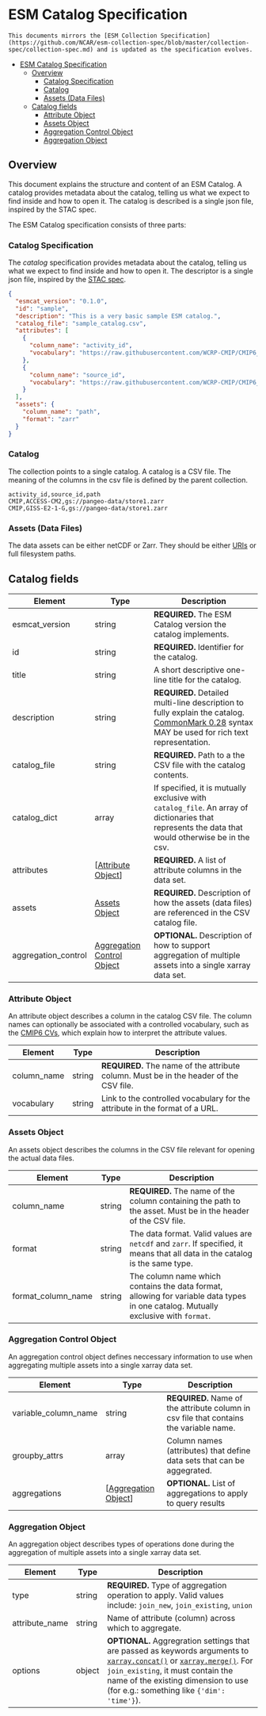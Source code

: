 # ESM Catalog Specification

```{note}
This documents mirrors the [ESM Collection Specification](https://github.com/NCAR/esm-collection-spec/blob/master/collection-spec/collection-spec.md) and is updated as the specification evolves.
```

- [ESM Catalog Specification](#esm-catalog-specification)
  - [Overview](#overview)
    - [Catalog Specification](#catalog-specification)
    - [Catalog](#catalog)
    - [Assets (Data Files)](#assets-data-files)
  - [Catalog fields](#catalog-fields)
    - [Attribute Object](#attribute-object)
    - [Assets Object](#assets-object)
    - [Aggregation Control Object](#aggregation-control-object)
    - [Aggregation Object](#aggregation-object)

## Overview

This document explains the structure and content of an ESM Catalog.
A catalog provides metadata about the catalog, telling us what we expect to find inside and how to open it.
The catalog is described is a single json file, inspired by the STAC spec.

The ESM Catalog specification consists of three parts:

### Catalog Specification

The _catalog_ specification provides metadata about the catalog, telling us what we expect to find inside and how to open it.
The descriptor is a single json file, inspired by the [STAC spec](https://github.com/radiantearth/stac-spec).

```json
{
  "esmcat_version": "0.1.0",
  "id": "sample",
  "description": "This is a very basic sample ESM catalog.",
  "catalog_file": "sample_catalog.csv",
  "attributes": [
    {
      "column_name": "activity_id",
      "vocabulary": "https://raw.githubusercontent.com/WCRP-CMIP/CMIP6_CVs/master/CMIP6_activity_id.json"
    },
    {
      "column_name": "source_id",
      "vocabulary": "https://raw.githubusercontent.com/WCRP-CMIP/CMIP6_CVs/master/CMIP6_source_id.json"
    }
  ],
  "assets": {
    "column_name": "path",
    "format": "zarr"
  }
}
```

### Catalog

The collection points to a single catalog.
A catalog is a CSV file.
The meaning of the columns in the csv file is defined by the parent collection.

```
activity_id,source_id,path
CMIP,ACCESS-CM2,gs://pangeo-data/store1.zarr
CMIP,GISS-E2-1-G,gs://pangeo-data/store1.zarr
```

### Assets (Data Files)

The data assets can be either netCDF or Zarr.
They should be either [URIs](https://en.wikipedia.org/wiki/Uniform_Resource_Identifier) or full filesystem paths.

## Catalog fields

| Element             | Type                                                      | Description                                                                                                                                                               |
| ------------------- | --------------------------------------------------------- | ------------------------------------------------------------------------------------------------------------------------------------------------------------------------- |
| esmcat_version      | string                                                    | **REQUIRED.** The ESM Catalog version the catalog implements.                                                                                                          |
| id                  | string                                                    | **REQUIRED.** Identifier for the catalog.                                                                                                                              |
| title               | string                                                    | A short descriptive one-line title for the catalog.                                                                                                                    |
| description         | string                                                    | **REQUIRED.** Detailed multi-line description to fully explain the catalog. [CommonMark 0.28](http://commonmark.org/) syntax MAY be used for rich text representation. |
| catalog_file        | string                                                    | **REQUIRED.** Path to a the CSV file with the catalog contents.                                                                                                           |
| catalog_dict        | array                                                     | If specified, it is mutually exclusive with `catalog_file`. An array of dictionaries that represents the data that would otherwise be in the csv.                         |
| attributes          | [[Attribute Object](#attribute-object)]                   | **REQUIRED.** A list of attribute columns in the data set.                                                                                                                |
| assets              | [Assets Object](#assets-object)                           | **REQUIRED.** Description of how the assets (data files) are referenced in the CSV catalog file.                                                                          |
| aggregation_control | [Aggregation Control Object](#aggregation-control-object) | **OPTIONAL.** Description of how to support aggregation of multiple assets into a single xarray data set.                                                                 |

### Attribute Object

An attribute object describes a column in the catalog CSV file.
The column names can optionally be associated with a controlled vocabulary, such as the [CMIP6 CVs](https://github.com/WCRP-CMIP/CMIP6_CVs), which explain how to interpret the attribute values.

| Element     | Type   | Description                                                                            |
| ----------- | ------ | -------------------------------------------------------------------------------------- |
| column_name | string | **REQUIRED.** The name of the attribute column. Must be in the header of the CSV file. |
| vocabulary  | string | Link to the controlled vocabulary for the attribute in the format of a URL.            |

### Assets Object

An assets object describes the columns in the CSV file relevant for opening the actual data files.

| Element            | Type   | Description                                                                                                                        |
| ------------------ | ------ | ---------------------------------------------------------------------------------------------------------------------------------- |
| column_name        | string | **REQUIRED.** The name of the column containing the path to the asset. Must be in the header of the CSV file.                      |
| format             | string | The data format. Valid values are `netcdf` and `zarr`. If specified, it means that all data in the catalog is the same type.       |
| format_column_name | string | The column name which contains the data format, allowing for variable data types in one catalog. Mutually exclusive with `format`. |

### Aggregation Control Object

An aggregation control object defines neccessary information to use when aggregating multiple assets into a single xarray data set.

| Element              | Type                                        | Description                                                                             |
| -------------------- | ------------------------------------------- | --------------------------------------------------------------------------------------- |
| variable_column_name | string                                      | **REQUIRED.** Name of the attribute column in csv file that contains the variable name. |
| groupby_attrs        | array                                       | Column names (attributes) that define data sets that can be aggegrated.                 |
| aggregations         | [[Aggregation Object](#aggregation-object)] | **OPTIONAL.** List of aggregations to apply to query results                            |

### Aggregation Object

An aggregation object describes types of operations done during the aggregation of multiple assets into a single xarray data set.

| Element        | Type   | Description                                                                                                                                                                                                                                                                                                                                                                                          |
| -------------- | ------ | ---------------------------------------------------------------------------------------------------------------------------------------------------------------------------------------------------------------------------------------------------------------------------------------------------------------------------------------------------------------------------------------------------- |
| type           | string | **REQUIRED.** Type of aggregation operation to apply. Valid values include: `join_new`, `join_existing`, `union`                                                                                                                                                                                                                                                                                     |
| attribute_name | string | Name of attribute (column) across which to aggregate.                                                                                                                                                                                                                                                                                                                                                |
| options        | object | **OPTIONAL.** Aggregration settings that are passed as keywords arguments to [`xarray.concat()`](https://xarray.pydata.org/en/stable/generated/xarray.concat.html) or [`xarray.merge()`](https://xarray.pydata.org/en/stable/generated/xarray.merge.html#xarray.merge). For `join_existing`, it must contain the name of the existing dimension to use (for e.g.: something like `{'dim': 'time'}`). |
